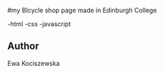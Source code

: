 #my BIcycle shop page made in Edinburgh College 

-html
-css
-javascript 

## Author
Ewa Kociszewska